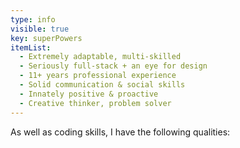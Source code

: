 ```yaml
---
type: info
visible: true
key: superPowers
itemList:
  - Extremely adaptable, multi-skilled
  - Seriously full-stack + an eye for design
  - 11+ years professional experience
  - Solid communication & social skills
  - Innately positive & proactive
  - Creative thinker, problem solver
---
```

As well as coding skills, I have the following qualities: